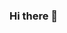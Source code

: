 ### Hi there 👋

<!--
**ericleo8/ericleo8** is a ✨ _special_ ✨ repository because its `README.md` (this file) appears on your GitHub profile.

Here are some ideas to get you started:

- 🔭 I’m currently working on Timedoor Academy
- 🌱 I’m currently learning Data Science
- 👯 I’m looking to collaborate on Data Science with R, Python and Tableau
- 💬 Ask me about Data Science and Web Development
- 📫 How to reach me: ericleonardo8399@gmail.com
- 😄 Pronouns: Me
- ⚡ Fun fact: Extrovert but sometimes go out with my friends:)
-->
